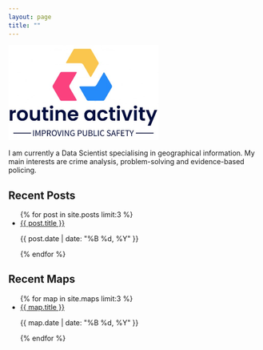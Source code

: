 ```yaml
---
layout: page
title: ""
---
```


<img src="/assets/ra_logoidea.jpg" alt="Logo" style="width: 300px; height: auto;">

I am currently a Data Scientist specialising in geographical information. My main interests are crime analysis, problem-solving and evidence-based policing.

<h2>Recent Posts</h2>
<ul>
{% for post in site.posts limit:3 %}
  <li>
    <a href="{{ post.url }}">{{ post.title }}</a>
    <p>{{ post.date | date: "%B %d, %Y" }}</p>
  </li>
{% endfor %}
</ul>

<h2>Recent Maps</h2>
<ul>
{% for map in site.maps limit:3 %}
  <li>
    <a href="{{ map.url }}">{{ map.title }}</a>
    <p>{{ map.date | date: "%B %d, %Y" }}</p>
  </li>
{% endfor %}
</ul>
